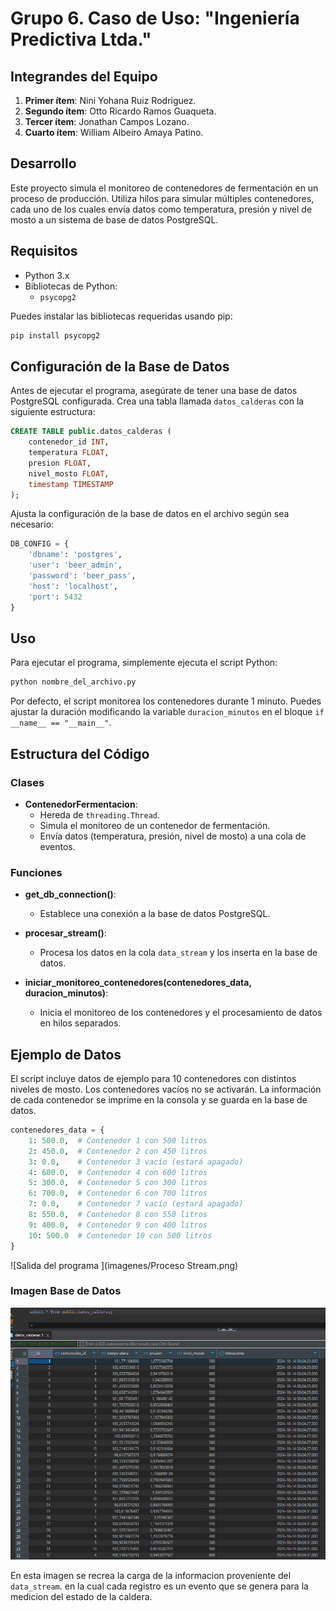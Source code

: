 # Grupo 6. Caso de Uso: "Ingeniería Predictiva Ltda."


## Integrandes del Equipo

1. **Primer ítem**: Nini Yohana Ruiz Rodriguez.
2. **Segundo ítem**: Otto Ricardo Ramos Guaqueta.
3. **Tercer ítem**: Jonathan Campos Lozano.
4. **Cuarto ítem**: William Albeiro Amaya Patino. 

## Desarrollo

Este proyecto simula el monitoreo de contenedores de fermentación en un proceso de producción. Utiliza hilos para simular múltiples contenedores, cada uno de los cuales envía datos como temperatura, presión y nivel de mosto a un sistema de base de datos PostgreSQL.

## Requisitos

- Python 3.x
- Bibliotecas de Python:
  - `psycopg2`

Puedes instalar las bibliotecas requeridas usando pip:

```bash
pip install psycopg2
```

## Configuración de la Base de Datos

Antes de ejecutar el programa, asegúrate de tener una base de datos PostgreSQL configurada. Crea una tabla llamada `datos_calderas` con la siguiente estructura:

```sql
CREATE TABLE public.datos_calderas (
    contenedor_id INT,
    temperatura FLOAT,
    presion FLOAT,
    nivel_mosto FLOAT,
    timestamp TIMESTAMP
);
```

Ajusta la configuración de la base de datos en el archivo según sea necesario:

```python
DB_CONFIG = {
    'dbname': 'postgres',
    'user': 'beer_admin',
    'password': 'beer_pass',
    'host': 'localhost',
    'port': 5432
}
```

## Uso

Para ejecutar el programa, simplemente ejecuta el script Python:

```bash
python nombre_del_archivo.py
```

Por defecto, el script monitorea los contenedores durante 1 minuto. Puedes ajustar la duración modificando la variable `duracion_minutos` en el bloque `if __name__ == "__main__"`.

## Estructura del Código

### Clases

- **ContenedorFermentacion**: 
  - Hereda de `threading.Thread`.
  - Simula el monitoreo de un contenedor de fermentación.
  - Envía datos (temperatura, presión, nivel de mosto) a una cola de eventos.

### Funciones

- **get_db_connection()**: 
  - Establece una conexión a la base de datos PostgreSQL.

- **procesar_stream()**: 
  - Procesa los datos en la cola `data_stream` y los inserta en la base de datos.

- **iniciar_monitoreo_contenedores(contenedores_data, duracion_minutos)**: 
  - Inicia el monitoreo de los contenedores y el procesamiento de datos en hilos separados.

## Ejemplo de Datos

El script incluye datos de ejemplo para 10 contenedores con distintos niveles de mosto. Los contenedores vacíos no se activarán. La información de cada contenedor se imprime en la consola y se guarda en la base de datos.


```python
contenedores_data = {
    1: 500.0,  # Contenedor 1 con 500 litros
    2: 450.0,  # Contenedor 2 con 450 litros
    3: 0.0,    # Contenedor 3 vacío (estará apagado)
    4: 600.0,  # Contenedor 4 con 600 litros
    5: 300.0,  # Contenedor 5 con 300 litros
    6: 700.0,  # Contenedor 6 con 700 litros
    7: 0.0,    # Contenedor 7 vacío (estará apagado)
    8: 550.0,  # Contenedor 8 con 550 litros
    9: 400.0,  # Contenedor 9 con 400 litros
    10: 500.0  # Contenedor 10 con 500 litros
}
```

![Salida del programa ](imagenes/Proceso Stream.png)

### Imagen Base de Datos

![Carga de la informacion a la base de datos](imagenes/almacenamiento.png)

En esta imagen se recrea la carga de la informacion proveniente del `data_stream`. en la cual cada registro es un evento que se genera para la medicion del estado de la caldera.


